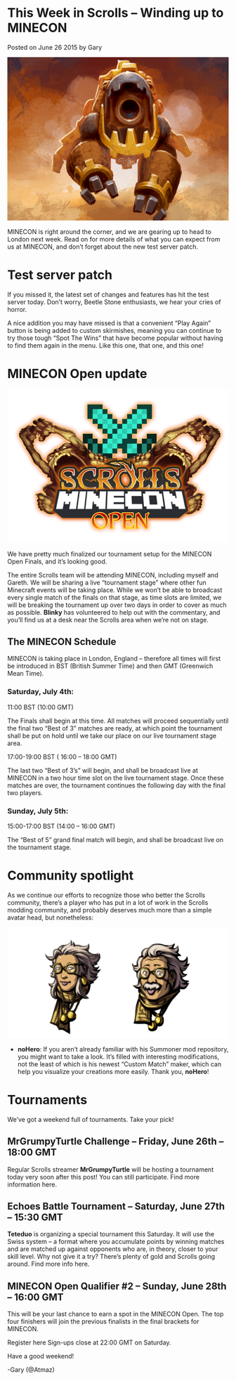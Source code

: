 # This Week in Scrolls – Winding up to MINECON

Posted on June 26 2015 by Gary

![image](images/2015/06/windup_automaton.png)

MINECON is right around the corner, and we are gearing up to head to London next week. Read on for more details of what you can expect from us at MINECON, and don’t forget about the new test server patch.

# Test server patch
If you missed it, the latest set of changes and features has hit the test server today. Don’t worry, Beetle Stone enthusiasts, we hear your cries of horror.

A nice addition you may have missed is that a convenient “Play Again” button is being added to custom skirmishes, meaning you can continue to try those tough “Spot The Wins” that have become popular without having to find them again in the menu. Like this one, that one, and this one!

 

# MINECON Open update

![image](images/2015/06/minecon_open.png)


We have pretty much finalized our tournament setup for the MINECON Open Finals, and it’s looking good.

The entire Scrolls team will be attending MINECON, including myself and Gareth. We will be sharing a live “tournament stage” where other fun Minecraft events will be taking place. While we won’t be able to broadcast every single match of the finals on that stage, as time slots are limited, we will be breaking the tournament up over two days in order to cover as much as possible. **Blinky** has volunteered to help out with the commentary, and you’ll find us at a desk near the Scrolls area when we’re not on stage.

## The MINECON Schedule
MINECON is taking place in London, England – therefore all times will first be introduced in BST (British Summer Time) and then GMT (Greenwich Mean Time).

### Saturday, July 4th:
11:00 BST (10:00 GMT)

The Finals shall begin at this time. All matches will proceed sequentially until the final two “Best of 3” matches are ready, at which point the tournament shall be put on hold until we take our place on our live tournament stage area.

17:00-19:00 BST ( 16:00 – 18:00 GMT)

The last two “Best of 3’s” will begin, and shall be broadcast live at MINECON in a two hour time slot on the live tournament stage. Once these matches are over, the tournament continues the following day with the final two players.

### Sunday, July 5th:
15:00-17:00 BST (14:00 – 16:00 GMT)

The “Best of 5” grand final match will begin, and shall be broadcast live on the tournament stage.

 

# Community spotlight
As we continue our efforts to recognize those who better the Scrolls community, there’s a player who has put in a lot of work in the Scrolls modding community, and probably deserves much more than a simple avatar head, but nonetheless:

![image](images/2015/04/academy_heads.png)

* **noHero**: If you aren’t already familiar with his Summoner mod repository, you might want to take a look. It’s filled with interesting modifications, not the least of which is his newest “Custom Match” maker, which can help you visualize your creations more easily. Thank you, **noHero**!
 

# Tournaments
We’ve got a weekend full of tournaments. Take your pick!

## MrGrumpyTurtle Challenge – Friday, June 26th – 18:00 GMT
Regular Scrolls streamer **MrGrumpyTurtle** will be hosting a tournament today very soon after this post! You can still participate. Find more information here.

## Echoes Battle Tournament – Saturday, June 27th – 15:30 GMT
**Teteduo** is organizing a special tournament this Saturday. It will use the Swiss system – a format where you accumulate points by winning matches and are matched up against opponents who are, in theory, closer to your skill level. Why not give it a try? There’s plenty of gold and Scrolls going around. Find more info here.

## MINECON Open Qualifier #2 – Sunday, June 28th – 16:00 GMT
This will be your last chance to earn a spot in the MINECON Open. The top four finishers will join the previous finalists in the final brackets for MINECON.

Register here
Sign-ups close at 22:00 GMT on Saturday.

Have a good weekend!

-Gary (@Atmaz)